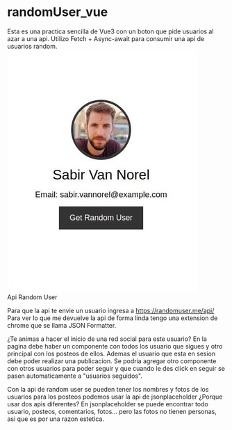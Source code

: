 # randomUser_vue
Esta es una practica sencilla de Vue3 con un boton que pide usuarios al azar a una api.
Utilizo Fetch + Async-await para consumir una api de usuarios random.
<br>
<img src="./randomUser.jpg">
<br>
<a src="https://randomuser.me/">Api Random User</a>

Para que la api te envie un usuario ingresa a https://randomuser.me/api/
Para ver lo que me devuelve la api de forma linda tengo una extension de chrome que se llama JSON Formatter.

¿Te animas a hacer el inicio de una red social para este usuario?
En la pagina debe haber un componente con todos los usuario que sigues 
y otro principal con los posteos de ellos. Ademas el usuario que esta en sesion debe poder realizar una publicacion.
Se podria agregar otro componente con otros usuarios para poder seguir 
y que cuando le des click en seguir se pasen automaticamente a "usuarios seguidos".

Con la api de random user se pueden tener los nombres y fotos de los usuarios
para los posteos podemos usar la api de jsonplaceholder
¿Porque usar dos apis diferentes? 
En jsonplaceholder se puede encontrar todo usuario, posteos, comentarios, fotos...
pero las fotos no tienen personas, asi que es por una razon estetica.
